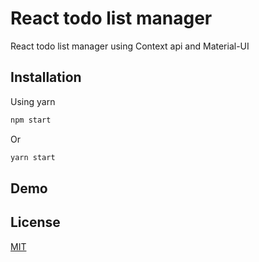 
# React todo list manager

React todo list manager using Context api and Material-UI

## Installation

Using yarn

```bash
npm start
```
Or
```bash
yarn start
```

## Demo


## License
[MIT](https://choosealicense.com/licenses/mit/)